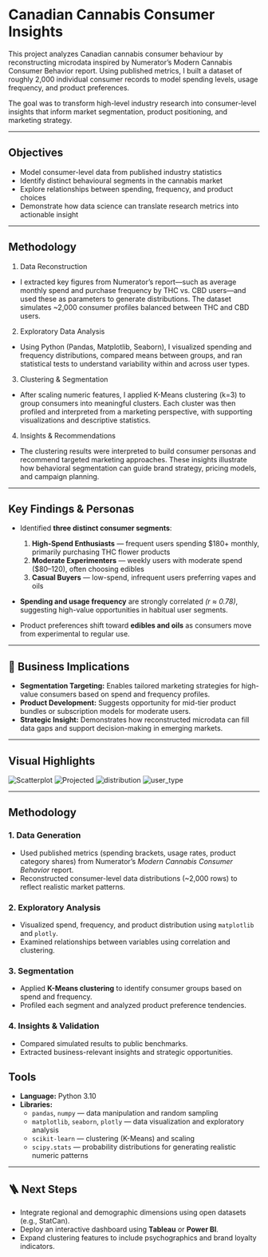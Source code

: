 # Canadian Cannabis Consumer Insights  

This project analyzes Canadian cannabis consumer behaviour by reconstructing microdata inspired by Numerator’s Modern Cannabis Consumer Behavior report.
Using published metrics, I built a dataset of roughly 2,000 individual consumer records to model spending levels, usage frequency, and product preferences.

The goal was to transform high-level industry research into consumer-level insights that inform market segmentation, product positioning, and marketing strategy.

---

## Objectives

- Model consumer-level data from published industry statistics
- Identify distinct behavioural segments in the cannabis market
- Explore relationships between spending, frequency, and product choices
- Demonstrate how data science can translate research metrics into actionable insight

---

## Methodology

1. Data Reconstruction
- I extracted key figures from Numerator’s report—such as average monthly spend and purchase frequency by THC vs. CBD users—and used these as parameters to generate distributions. The dataset simulates ~2,000 consumer profiles balanced between THC and CBD users.

2. Exploratory Data Analysis
- Using Python (Pandas, Matplotlib, Seaborn), I visualized spending and frequency distributions, compared means between groups, and ran statistical tests to understand variability within and across user types.

3. Clustering & Segmentation
- After scaling numeric features, I applied K-Means clustering (k=3) to group consumers into meaningful clusters. Each cluster was then profiled and interpreted from a marketing perspective, with supporting visualizations and descriptive statistics.

4. Insights & Recommendations
- The clustering results were interpreted to build consumer personas and recommend targeted marketing approaches. These insights illustrate how behavioral segmentation can guide brand strategy, pricing models, and campaign planning.

---

## Key Findings & Personas

- Identified **three distinct consumer segments**:
  1. **High-Spend Enthusiasts** — frequent users spending $180+ monthly, primarily purchasing THC flower products  
  2. **Moderate Experimenters** — weekly users with moderate spend ($80–120), often choosing edibles  
  3. **Casual Buyers** — low-spend, infrequent users preferring vapes and oils  

- **Spending and usage frequency** are strongly correlated *(r ≈ 0.78)*, suggesting high-value opportunities in habitual user segments.  
- Product preferences shift toward **edibles and oils** as consumers move from experimental to regular use.  

---

## 💼 Business Implications  
- **Segmentation Targeting:** Enables tailored marketing strategies for high-value consumers based on spend and frequency profiles.  
- **Product Development:** Suggests opportunity for mid-tier product bundles or subscription models for moderate users.  
- **Strategic Insight:** Demonstrates how reconstructed microdata can fill data gaps and support decision-making in emerging markets.

---

## Visual Highlights  

![Scatterplot](https://github.com/jordanchow1/cannabis_consumer_insights/blob/main/monthly-spend-vs-usage-frequency.png)
![Projected](https://github.com/jordanchow1/cannabis_consumer_insights/blob/main/projected_spend.png)
![distribution](https://github.com/jordanchow1/cannabis_consumer_insights/blob/main/spend_distribution.png)
![user_type](https://github.com/jordanchow1/cannabis_consumer_insights/blob/main/user_type.png)

---

## Methodology  

### 1. Data Generation  
- Used published metrics (spending brackets, usage rates, product category shares) from Numerator’s *Modern Cannabis Consumer Behavior* report.  
- Reconstructed consumer-level data distributions (~2,000 rows) to reflect realistic market patterns.  

### 2. Exploratory Analysis  
- Visualized spend, frequency, and product distribution using `matplotlib` and `plotly`.  
- Examined relationships between variables using correlation and clustering.  

### 3. Segmentation  
- Applied **K-Means clustering** to identify consumer groups based on spend and frequency.  
- Profiled each segment and analyzed product preference tendencies.  

### 4. Insights & Validation  
- Compared simulated results to public benchmarks.  
- Extracted business-relevant insights and strategic opportunities.

## Tools
- **Language:** Python 3.10  
- **Libraries:**  
  - `pandas`, `numpy` — data manipulation and random sampling  
  - `matplotlib`, `seaborn`, `plotly` — data visualization and exploratory analysis  
  - `scikit-learn` — clustering (K-Means) and scaling  
  - `scipy.stats` — probability distributions for generating realistic numeric patterns  

---

## 🪜 Next Steps  
- Integrate regional and demographic dimensions using open datasets (e.g., StatCan).  
- Deploy an interactive dashboard using **Tableau** or **Power BI**.  
- Expand clustering features to include psychographics and brand loyalty indicators. 
